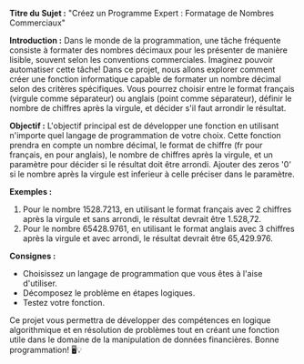 **Titre du Sujet :** "Créez un Programme Expert : Formatage de Nombres Commerciaux"

**Introduction :**
Dans le monde de la programmation, une tâche fréquente consiste à formater des nombres décimaux pour les présenter de manière lisible, souvent selon les conventions commerciales. Imaginez pouvoir automatiser cette tâche! Dans ce projet, nous allons explorer comment créer une fonction informatique capable de formater un nombre décimal selon des critères spécifiques. Vous pourrez choisir entre le format français (virgule comme séparateur) ou anglais (point comme séparateur), définir le nombre de chiffres après la virgule, et décider s'il faut arrondir le résultat.

**Objectif :**
L'objectif principal est de développer une fonction en utilisant n'importe quel langage de programmation de votre choix. Cette fonction prendra en compte un nombre décimal, le format de chiffre (fr pour français, en pour anglais), le nombre de chiffres après la virgule, et un paramètre pour décider si le résultat doit être arrondi. Ajouter des zeros '0' si le nombre après la virgule est inferieur à celle préciser dans le paramètre.

**Exemples :**

1. Pour le nombre 1528.7213, en utilisant le format français avec 2 chiffres après la virgule et sans arrondi, le résultat devrait être 1.528,72.
2. Pour le nombre 65428.9761, en utilisant le format anglais avec 3 chiffres après la virgule et avec arrondi, le résultat devrait être 65,429.976.

**Consignes :**

- Choisissez un langage de programmation que vous êtes à l'aise d'utiliser.
- Décomposez le problème en étapes logiques.
- Testez votre fonction.

Ce projet vous permettra de développer des compétences en logique algorithmique et en résolution de problèmes tout en créant une fonction utile dans le domaine de la manipulation de données financières. Bonne programmation! 🖥️💡
